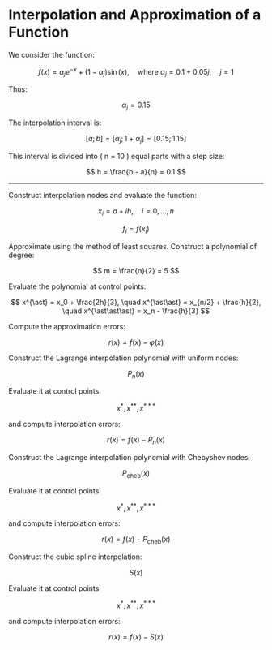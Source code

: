 # Interpolation and Approximation of a Function

We consider the function:

$$
f(x) = \alpha_j e^{-x} + (1 - \alpha_j) \sin(x), \quad \text{where } \alpha_j = 0.1 + 0.05j, \quad j = 1
$$

Thus:

$$
\alpha_j = 0.15
$$

The interpolation interval is:

$$
[a; b] = [\alpha_j; 1 + \alpha_j] = [0.15; 1.15]
$$

This interval is divided into \( n = 10 \) equal parts with a step size:

$$
h = \frac{b - a}{n} = 0.1
$$

---

Construct interpolation nodes and evaluate the function:

$$
x_i = a + i h, \quad i = 0, \dots, n
$$

$$
f_i = f(x_i)
$$

Approximate using the method of least squares. Construct a polynomial of degree:

$$
m = \frac{n}{2} = 5
$$

Evaluate the polynomial at control points:

$$
x^{\ast} = x_0 + \frac{2h}{3}, \quad x^{\ast\ast} = x_{n/2} + \frac{h}{2}, \quad x^{\ast\ast\ast} = x_n - \frac{h}{3}
$$

Compute the approximation errors:

$$
r(x) = f(x) - \varphi(x)
$$

Construct the Lagrange interpolation polynomial with uniform nodes:

$$
P_n(x)
$$

Evaluate it at control points 

$$ 
x^{\ast}, x^{\ast\ast}, x^{\ast\ast\ast} 
$$ 

and compute interpolation errors:

$$
r(x) = f(x) - P_n(x)
$$

Construct the Lagrange interpolation polynomial with Chebyshev nodes:

$$
P_{\text{cheb}}(x)
$$

Evaluate it at control points 

$$ 
x^{\ast}, x^{\ast\ast}, x^{\ast\ast\ast} 
$$ 

and compute interpolation errors:

$$
r(x) = f(x) - P_{\text{cheb}}(x)
$$

Construct the cubic spline interpolation:

$$
S(x)
$$

Evaluate it at control points 

$$ 
x^{\ast}, x^{\ast\ast}, x^{\ast\ast\ast} 
$$ 

and compute interpolation errors:

$$
r(x) = f(x) - S(x)
$$
